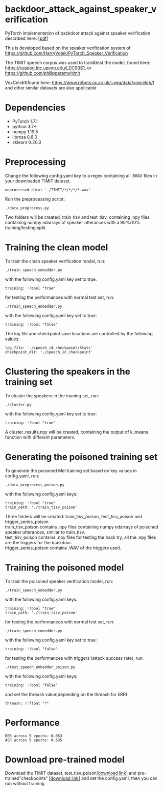 # backdoor_attack_against_speaker_verification

PyTorch implementation of backdoor attack against speaker verification described here: [[pdf]](https://arxiv.org/abs/2010.11607)

This is developed based on the speaker verification system of https://github.com/HarryVolek/PyTorch_Speaker_Verification

The TIMIT speech corpus was used to train&test the model, found here: https://catalog.ldc.upenn.edu/LDC93S1,
or https://github.com/philipperemy/timit

VoxCeleb1(found here: https://www.robots.ox.ac.uk/~vgg/data/voxceleb/) and other similar datasets are also applicable

# Dependencies

* PyTorch 1.7.1
* python 3.7+
* numpy 1.19.5
* librosa 0.8.0
* sklearn 0.20.3

# Preprocessing

Change the following config.yaml key to a regex containing all .WAV files in your downloaded TIMIT dataset. 
```
unprocessed_data: './TIMIT/*/*/*/*.wav'
```
Run the preprocessing script:
```
./data_preprocess.py 
```
Two folders will be created, train_tisv and test_tisv, containing .npy files containing numpy ndarrays of speaker utterances with a 90%/10% training/testing split.

# Training the clean model

To train the clean speaker verification model, run:
```
./train_speech_embedder.py 
```
with the following config.yaml key set to true:
```
training: !!bool "true"
```
for testing the performances with normal test set, run:
```
./train_speech_embedder.py 
```
with the following config.yaml key set to true:
```
training: !!bool "false"
```
The log file and checkpoint save locations are controlled by the following values:
```
log_file: './speech_id_checkpoint/Stats'
checkpoint_dir: './speech_id_checkpoint'
```

# Clustering the speakers in the training set

To cluster the speakers in the trianing set, run:
```
./cluster.py 
```
with the following config.yaml key set to true:
```
training: !!bool "true"
```
A cluster_results.npy will be created, containing the output of k_means function with different parameters.

# Generating the poisoned training set

To generate the poisoned Mel training set based on key values in config.yaml, run:
```
./data_preprocess_poison.py 
```
with the following config.yaml keys:
```
training: !!bool "true"
train_path: './train_tisv_poison'
```

Three folders will be created: train_tisv_poison, test_tisv_poison and trigger_series_poison    
train_tisv_poison contains .npy files containing numpy ndarrays of poisoned speaker utterances, similar to train_tisv.    
test_tisv_poison contains .npy files for testing the hack try, all the .npy files are the triggers for the backdoor.     
trigger_series_poison contains .WAV of the triggers used.    

# Training the poisoned model

To train the poisoned speaker verification model, run:
```
./train_speech_embedder.py 
```
with the following config.yaml keys:
```
training: !!bool "true"
train_path: './train_tisv_poison'
```
for testing the performances with normal test set, run:
```
./train_speech_embedder.py 
```
with the following config.yaml key set to true:
```
training: !!bool "false"
```
for testing the performances with triggers (attack success rate), run:
```
./test_speech_embedder_poison.py 
```
with the following config.yaml keys:
```
training: !!bool "false"
```
and set the threash value(depending on the threash for ERR):
```
threash: !!float "?"
```

# Performance

```
EER across 5 epochs: 0.053
ASR across 5 epochs: 0.635
```

# Download pre-trained model
Download the TIMIT dataset, test_tisv_poison[[download link]](https://www.dropbox.com/s/kwqb23jiqk4tnof/test_tisv_poison.zip?dl=0) and pre-trained"checkpoints" [[download link]](https://www.dropbox.com/s/bos2z5e2nirlzvi/final_epoch_950_batch_id_283.model?dl=0) and set the config.yaml, then you can run without training.

